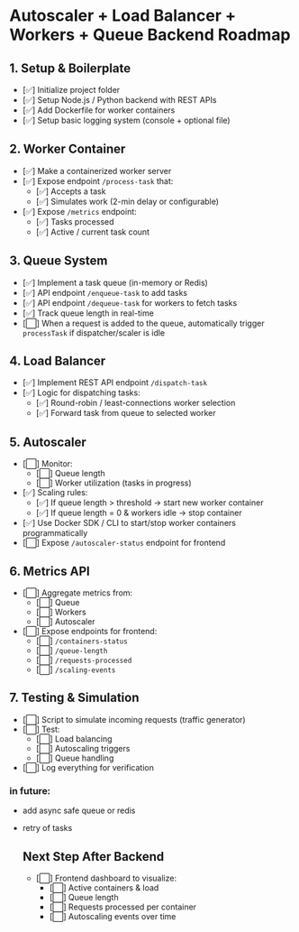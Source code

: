   # Autoscaler + Load Balancer + Workers + Queue Backend Roadmap

  ## 1. Setup & Boilerplate
  - [✅] Initialize project folder
  - [✅] Setup Node.js / Python backend with REST APIs
  - [✅] Add Dockerfile for worker containers
  - [✅] Setup basic logging system (console + optional file)

  ## 2. Worker Container
  - [✅] Make a containerized worker server
  - [✅] Expose endpoint `/process-task` that:
    - [✅] Accepts a task
    - [✅] Simulates work (2-min delay or configurable)
  - [✅] Expose `/metrics` endpoint:
    - [✅] Tasks processed
    - [✅] Active / current task count

  ## 3. Queue System
  - [✅] Implement a task queue (in-memory or Redis)
  - [✅] API endpoint `/enqueue-task` to add tasks
  - [✅] API endpoint `/dequeue-task` for workers to fetch tasks
  - [✅] Track queue length in real-time
  - [⬜] When a request is added to the queue, automatically trigger `processTask` if dispatcher/scaler is idle


  ## 4. Load Balancer
  - [✅] Implement REST API endpoint `/dispatch-task`
  - [✅] Logic for dispatching tasks:
    - [✅] Round-robin / least-connections worker selection
    - [✅] Forward task from queue to selected worker


  ## 5. Autoscaler
  - [⬜] Monitor:
    - [⬜] Queue length
    - [⬜] Worker utilization (tasks in progress)
  - [✅] Scaling rules:
    - [✅] If queue length > threshold → start new worker container
    - [✅] If queue length = 0 & workers idle → stop container
  - [✅] Use Docker SDK / CLI to start/stop worker containers programmatically
  - [⬜] Expose `/autoscaler-status` endpoint for frontend

  ## 6. Metrics API
  - [⬜] Aggregate metrics from:
    - [⬜] Queue
    - [⬜] Workers
    - [⬜] Autoscaler
  - [⬜] Expose endpoints for frontend:
    - [⬜] `/containers-status`
    - [⬜] `/queue-length`
    - [⬜] `/requests-processed`
    - [⬜] `/scaling-events`

  ## 7. Testing & Simulation
  - [⬜] Script to simulate incoming requests (traffic generator)
  - [⬜] Test:
    - [⬜] Load balancing
    - [⬜] Autoscaling triggers
    - [⬜] Queue handling
  - [⬜] Log everything for verification


### in future:
- add async safe queue or redis
- retry of tasks

  ## Next Step After Backend
  - [⬜] Frontend dashboard to visualize:
    - [⬜] Active containers & load
    - [⬜] Queue length
    - [⬜] Requests processed per container
    - [⬜] Autoscaling events over time
